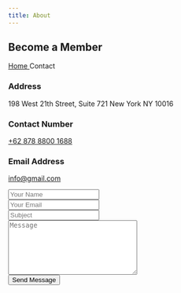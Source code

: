 ```yaml
---
title: About
---
```


<section class="hero-wrap hero-wrap-2 js-halfheight" style="background-image: url('images/bg_3.jpg');" data-stellar-background-ratio="0.5">
  <div class="js-halfheight overlay"></div>
  <div class="container">
    <div class="row no-gutters slider-text js-halfheight align-items-end">
      <div class="col-md-9 ftco-animate pb-5">
        <h2 class="mb-3 bread">Become a Member</h2>
        <p class="breadcrumbs">
          <span class="mr-2">
            <a href="index.html">Home <i class="ion-ios-arrow-forward"></i>
            </a>
          </span>
          <span>Contact</span>
        </p>
      </div>
    </div>
  </div>
</section>
<section class="contact-section bg-primary">
  <div class="container">
    <div class="row no-gutters d-flex contact-info">
      <div class="col-md-4 d-flex">
        <div class="align-self-stretch box p-4 py-md-5 text-center">
          <div class="icon d-flex align-items-center justify-content-center">
            <span class="icon-map-signs"></span>
          </div>
          <h3 class="mb-4">Address</h3>
          <p>198 West 21th Street, Suite 721 New York NY 10016</p>
        </div>
      </div>
      <div class="col-md-4 d-flex">
        <div class="align-self-stretch box p-4 py-md-5 text-center">
          <div class="icon d-flex align-items-center justify-content-center">
            <span class="icon-phone2"></span>
          </div>
          <h3 class="mb-4">Contact Number</h3>
          <p>
            <a href="tel://6287888001688">+62 878 8800 1688</a>
          </p>
        </div>
      </div>
      <div class="col-md-4 d-flex">
        <div class="align-self-stretch box p-4 py-md-5 text-center">
          <div class="icon d-flex align-items-center justify-content-center">
            <span class="icon-paper-plane"></span>
          </div>
          <h3 class="mb-4">Email Address</h3>
          <p>
            <a href="mailto:info@gmail.com">info@gmail.com</a>
          </p>
        </div>
      </div>
    </div>
  </div>
</section>
<section class="ftco-section ftco-no-pt ftco-no-pb contact-section">
  <div class="container-fluid px-0">
    <div class="row no-gutters block-9">
      <div class="col-md-6 order-md-last d-flex">
        <form action="#" class="bg-light p-5 contact-form">
          <div class="form-group">
            <input type="text" class="form-control" placeholder="Your Name">
          </div>
          <div class="form-group">
            <input type="text" class="form-control" placeholder="Your Email">
          </div>
          <div class="form-group">
            <input type="text" class="form-control" placeholder="Subject">
          </div>
          <div class="form-group">
            <textarea name="" id="" cols="30" rows="7" class="form-control" placeholder="Message"></textarea>
          </div>
          <div class="form-group">
            <input type="submit" value="Send Message" class="btn btn-primary py-3 px-5">
          </div>
        </form>
      </div>
      <div class="col-md-6 d-flex">
        <div id="map" class="bg-white"></div>
      </div>
    </div>
  </div>
</section>

